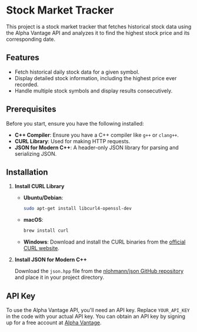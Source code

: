 # Stock Market Tracker

This project is a stock market tracker that fetches historical stock data using the Alpha Vantage API and analyzes it to find the highest stock price and its corresponding date.

## Features

- Fetch historical daily stock data for a given symbol.
- Display detailed stock information, including the highest price ever recorded.
- Handle multiple stock symbols and display results consecutively.

## Prerequisites

Before you start, ensure you have the following installed:

- **C++ Compiler**: Ensure you have a C++ compiler like `g++` or `clang++`.
- **CURL Library**: Used for making HTTP requests.
- **JSON for Modern C++**: A header-only JSON library for parsing and serializing JSON.

## Installation

1. **Install CURL Library**

   - **Ubuntu/Debian**: 
     ```bash
     sudo apt-get install libcurl4-openssl-dev
     ```
   - **macOS**: 
     ```bash
     brew install curl
     ```
   - **Windows**: Download and install the CURL binaries from the [official CURL website](https://curl.se/windows/).

2. **Install JSON for Modern C++**

   Download the `json.hpp` file from the [nlohmann/json GitHub repository](https://github.com/nlohmann/json) and place it in your project directory.

## API Key

To use the Alpha Vantage API, you'll need an API key. Replace `YOUR_API_KEY` in the code with your actual API key. You can obtain an API key by signing up for a free account at [Alpha Vantage](https://www.alphavantage.co/support/#api-key).
